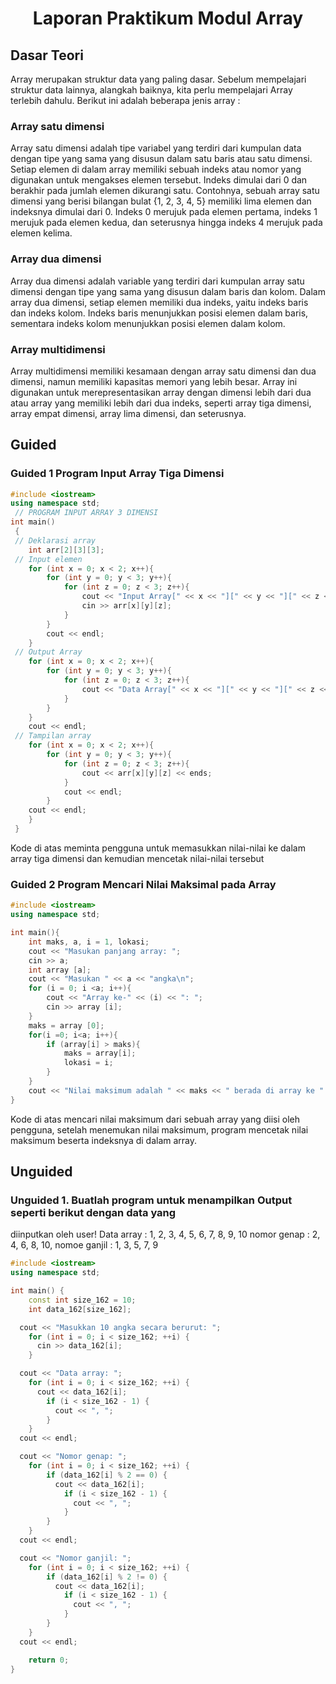 # <h1 align="center"> Laporan Praktikum Modul Array </h1>

## Dasar Teori

Array merupakan struktur data yang paling dasar. Sebelum mempelajari struktur data
lainnya, alangkah baiknya, kita perlu mempelajari Array terlebih dahulu. Berikut ini
adalah beberapa jenis array :

### Array satu dimensi 
  Array satu dimensi adalah tipe variabel yang terdiri dari kumpulan data 
dengan tipe yang sama yang disusun dalam satu baris atau satu dimensi. Setiap
elemen di dalam array memiliki sebuah indeks atau nomor yang digunakan
untuk mengakses elemen tersebut. Indeks dimulai dari 0 dan berakhir pada
jumlah elemen dikurangi satu.
  Contohnya, sebuah array satu dimensi yang berisi bilangan bulat {1, 2,
3, 4, 5} memiliki lima elemen dan indeksnya dimulai dari 0. Indeks 0 merujuk
pada elemen pertama, indeks 1 merujuk pada elemen kedua, dan seterusnya
hingga indeks 4 merujuk pada elemen kelima.

### Array dua dimensi
  Array dua dimensi adalah variable yang terdiri dari kumpulan array
satu dimensi dengan tipe yang sama yang disusun dalam baris dan kolom.
Dalam array dua dimensi, setiap elemen memiliki dua indeks, yaitu indeks
baris dan indeks kolom. Indeks baris menunjukkan posisi elemen dalam baris,
sementara indeks kolom menunjukkan posisi elemen dalam kolom.

### Array multidimensi
  Array multidimensi memiliki kesamaan dengan array satu dimensi dan
dua dimensi, namun memiliki kapasitas memori yang lebih besar. Array ini
digunakan untuk merepresentasikan array dengan dimensi lebih dari dua atau
array yang memiliki lebih dari dua indeks, seperti array tiga dimensi, array
empat dimensi, array lima dimensi, dan seterusnya.

## Guided

### Guided 1 Program Input Array Tiga Dimensi

```C++
#include <iostream>
using namespace std;
 // PROGRAM INPUT ARRAY 3 DIMENSI
int main()
 {
 // Deklarasi array
    int arr[2][3][3];
 // Input elemen
    for (int x = 0; x < 2; x++){
        for (int y = 0; y < 3; y++){
            for (int z = 0; z < 3; z++){
                cout << "Input Array[" << x << "][" << y << "][" << z << "] = ";
                cin >> arr[x][y][z];
            }
        }
        cout << endl;
    }
 // Output Array
    for (int x = 0; x < 2; x++){
        for (int y = 0; y < 3; y++){
            for (int z = 0; z < 3; z++){
                cout << "Data Array[" << x << "][" << y << "][" << z << "] = " << arr[x][y][z] << endl;
            }
        }
    }
    cout << endl;
 // Tampilan array
    for (int x = 0; x < 2; x++){
        for (int y = 0; y < 3; y++){
            for (int z = 0; z < 3; z++){
                cout << arr[x][y][z] << ends;
            }
            cout << endl;
        }
    cout << endl;
    }
 }
```
Kode di atas meminta pengguna untuk memasukkan nilai-nilai ke dalam array tiga dimensi dan kemudian mencetak nilai-nilai tersebut

### Guided 2 Program Mencari Nilai Maksimal pada Array
```C++
#include <iostream>
using namespace std;

int main(){
    int maks, a, i = 1, lokasi;
    cout << "Masukan panjang array: ";
    cin >> a;
    int array [a];
    cout << "Masukan " << a << "angka\n";
    for (i = 0; i <a; i++){
        cout << "Array ke-" << (i) << ": ";
        cin >> array [i];
    }
    maks = array [0];
    for(i =0; i<a; i++){
        if (array[i] > maks){
            maks = array[i];
            lokasi = i;
        }
    }
    cout << "Nilai maksimum adalah " << maks << " berada di array ke " << lokasi << endl;
}
```
Kode di atas mencari nilai maksimum dari sebuah array yang diisi oleh pengguna, setelah menemukan nilai maksimum, 
program mencetak nilai maksimum beserta indeksnya di dalam array.

## Unguided

### Unguided 1. Buatlah program untuk menampilkan Output seperti berikut dengan data yang
diinputkan oleh user! 
Data array : 1, 2, 3, 4, 5, 6, 7, 8, 9, 10
nomor genap : 2, 4, 6, 8, 10,
nomoe ganjil : 1, 3, 5, 7, 9
```C++
#include <iostream>
using namespace std;

int main() {
    const int size_162 = 10;
    int data_162[size_162];

  cout << "Masukkan 10 angka secara berurut: ";
    for (int i = 0; i < size_162; ++i) {
      cin >> data_162[i];
    }

  cout << "Data array: ";
    for (int i = 0; i < size_162; ++i) {
      cout << data_162[i];
        if (i < size_162 - 1) {
          cout << ", ";
        }
    }
  cout << endl;

  cout << "Nomor genap: ";
    for (int i = 0; i < size_162; ++i) {
        if (data_162[i] % 2 == 0) {
          cout << data_162[i];
            if (i < size_162 - 1) {
              cout << ", ";
            }
        }
    }
  cout << endl;

  cout << "Nomor ganjil: ";
    for (int i = 0; i < size_162; ++i) {
        if (data_162[i] % 2 != 0) {
          cout << data_162[i];
            if (i < size_162 - 1) {
              cout << ", ";
            }
        }
    }
  cout << endl;

    return 0;
}
```

